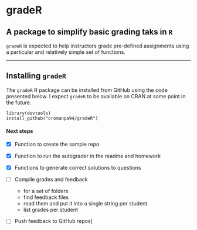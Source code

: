 # gradeR
## A package to simplify basic grading taks in `R`

`gradeR` is expected to help instructors grade pre-defined assignments using a particular and relatively simple set of functions.

-------------

## Installing `gradeR`

The `gradeR` R package can be installed from GitHub using the code presented below. I expect `gradeR` to be available on CRAN at some point in the future.

```
library(devtools)
install_github("cromanpa94/gradeR")
```

#### Next steps

- [x] Function to create the sample repo

- [x] Function to run the autograder in the readme and homework

- [x] Functions to generate correct solutions to questions 

- [ ] Compile grades and feedback 
    - for a set of folders
    - find feedback files
    - read them and put it into a single string per student.
    - list grades per student
    
- [ ] Push feedback to GitHub repos]

